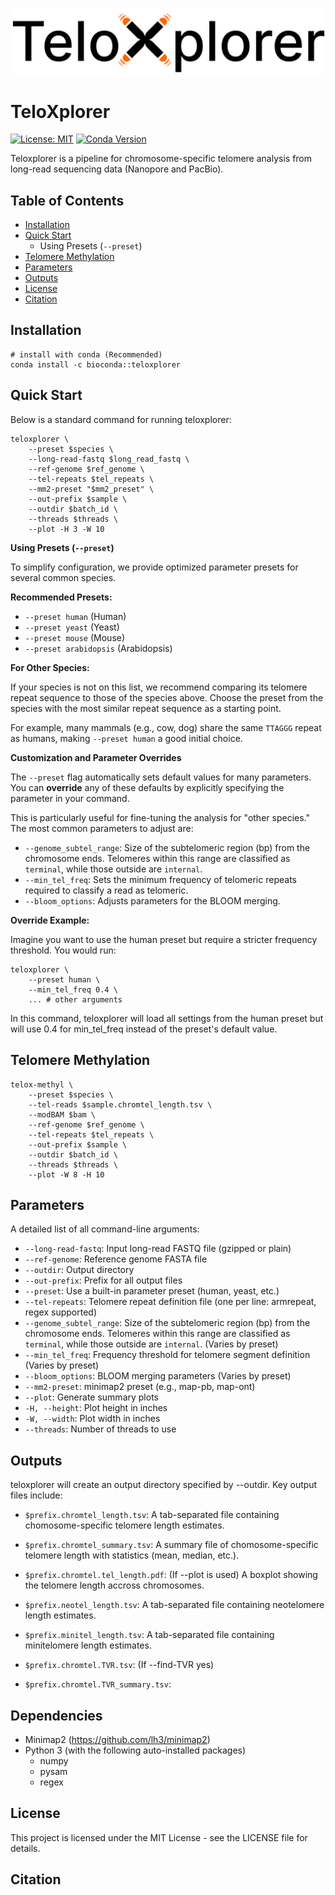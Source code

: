 ![image](https://github.com/hhuili/TeloXplorer/blob/main/logo/logo.svg)
# TeloXplorer

[![License: MIT](https://img.shields.io/badge/License-MIT-yellow.svg)](https://opensource.org/licenses/MIT)
[![Conda Version](https://img.shields.io/conda/vn/bioconda/teloxplorer.svg?style=flat-square)](https://anaconda.org/bioconda/teloxplorer)

Teloxplorer is a pipeline for chromosome-specific telomere analysis from long-read sequencing data (Nanopore and PacBio).

## Table of Contents

- [Installation](#installation)
- [Quick Start](#quick-start)
  - Using Presets (`--preset`)
- [Telomere Methylation](#telomere-methylation)
- [Parameters](#parameters)
- [Outputs](#outputs)
- [License](#license)
- [Citation](#citation)

## Installation

```
# install with conda (Recommended)
conda install -c bioconda::teloxplorer
```

## Quick Start

Below is a standard command for running teloxplorer:
```
teloxplorer \
    --preset $species \
    --long-read-fastq $long_read_fastq \
    --ref-genome $ref_genome \
    --tel-repeats $tel_repeats \
    --mm2-preset "$mm2_preset" \
    --out-prefix $sample \
    --outdir $batch_id \
    --threads $threads \
    --plot -H 3 -W 10
```

**Using Presets (`--preset`)**

To simplify configuration, we provide optimized parameter presets for several common species.

**Recommended Presets:**

- `--preset human` (Human)
- `--preset yeast` (Yeast)
- `--preset mouse` (Mouse)
- `--preset arabidopsis` (Arabidopsis)

**For Other Species:**

If your species is not on this list, we recommend comparing its telomere repeat sequence to those of the species above. Choose the preset from the species with the most similar repeat sequence as a starting point.

For example, many mammals (e.g., cow, dog) share the same `TTAGGG` repeat as humans, making `--preset human` a good initial choice.

**Customization and Parameter Overrides**

The `--preset` flag automatically sets default values for many parameters. You can **override** any of these defaults by explicitly specifying the parameter in your command.

This is particularly useful for fine-tuning the analysis for "other species." The most common parameters to adjust are:

- `--genome_subtel_range`: Size of the subtelomeric region (bp) from the chromosome ends. Telomeres within this range are classified as `terminal`, while those outside are `internal`.
- `--min_tel_freq`: Sets the minimum frequency of telomeric repeats required to classify a read as telomeric.
- `--bloom_options`: Adjusts parameters for the BLOOM merging.

**Override Example:**

Imagine you want to use the human preset but require a stricter frequency threshold. You would run:

```
teloxplorer \
    --preset human \
    --min_tel_freq 0.4 \
    ... # other arguments
```
In this command, teloxplorer will load all settings from the human preset but will use 0.4 for min_tel_freq instead of the preset's default value.

## Telomere Methylation

```
telox-methyl \
    --preset $species \
    --tel-reads $sample.chromtel_length.tsv \
    --modBAM $bam \
    --ref-genome $ref_genome \
    --tel-repeats $tel_repeats \
    --out-prefix $sample \
    --outdir $batch_id \
    --threads $threads \
    --plot -W 8 -H 10
```

## Parameters

A detailed list of all command-line arguments: 
- `--long-read-fastq`: Input long-read FASTQ file (gzipped or plain)
- `--ref-genome`: Reference genome FASTA file
- `--outdir`: Output directory
- `--out-prefix`: Prefix for all output files
- `--preset`: Use a built-in parameter preset (human, yeast, etc.)
- `--tel-repeats`: Telomere repeat definition file (one per line: arm<TAB>repeat, regex supported)
- `--genome_subtel_range`: Size of the subtelomeric region (bp) from the chromosome ends. Telomeres within this range are classified as `terminal`, while those outside are `internal`. (Varies by preset)
- `--min_tel_freq`: Frequency threshold for telomere segment definition (Varies by preset)
- `--bloom_options`: BLOOM merging parameters (Varies by preset)	
- `--mm2-preset`: minimap2 preset (e.g., map-pb, map-ont)
- `--plot`:	Generate summary plots
- `-H, --height`: Plot height in inches
- `-W, --width`: Plot width in inches
- `--threads`: Number of threads to use

## Outputs

teloxplorer will create an output directory specified by --outdir. Key output files include:
- `$prefix.chromtel_length.tsv`: A tab-separated file containing chomosome-specific telomere length estimates.
- `$prefix.chromtel_summary.tsv`: A summary file of chomosome-specific telomere length with statistics (mean, median, etc.).
- `$prefix.chromtel.tel_length.pdf`: (If --plot is used) A boxplot showing the telomere length accross chromosomes.
- `$prefix.neotel_length.tsv`: A tab-separated file containing neotelomere length estimates.
- `$prefix.minitel_length.tsv`: A tab-separated file containing minitelomere length estimates.

- `$prefix.chromtel.TVR.tsv`: (If --find-TVR yes)
- `$prefix.chromtel.TVR_summary.tsv`:

## Dependencies

- Minimap2 (https://github.com/lh3/minimap2)
- Python 3 (with the following auto-installed packages)
  - numpy
  - pysam
  - regex

## License
This project is licensed under the MIT License - see the LICENSE file for details.

## Citation






